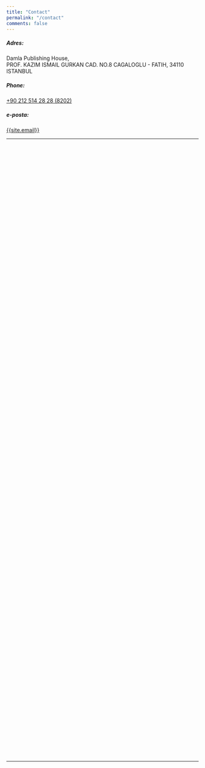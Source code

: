 ```yaml
---
title: "Contact"
permalink: "/contact"
comments: false
---
```


<h5>Adres:</h5>
<div>Damla Publishing House,
<br>
PROF. KAZIM ISMAIL GURKAN CAD. NO.8
CAGALOGLU - FATIH, 34110 ISTANBUL</div>
<h5>Phone:</h5>
<div><a href="tel:+902125142828,8202">+90 212 514 28 28 (8202)</a></div>
<h5>e-posta:</h5>
<div><a href="mailto:{{site.email}}">{{site.email}}</a></div>
<hr>

<div class="mapouter">
    <div class="gmap_canvas">
        <iframe width="800px" height="400px" id="gmap_canvas" src="https://maps.google.com/maps?q=Damla%20Yay%C4%B1nevi&t=&z=15&ie=UTF8&iwloc=&output=embed" frameborder="0" scrolling="no" marginheight="0" marginwidth="0"></iframe>
        <br><style>.mapouter{position:relative;text-align:right;height:40vh;width:80vh;}</style>
        <style>.gmap_canvas {overflow:hidden;background:none!important;height:40vh;width:80vh;}</style>
    </div>
</div>

<hr>
<!-- <form action="https://formspree.io/f/xyyojrqo" method="POST">    
<p class="mb-4"> We will reply as soon as possible!</p>
<div class="form-group row">
<div class="col-md-6">
<input class="form-control" type="text" name="name" placeholder="Name*" required>
</div>
<div class="col-md-6">
<input class="form-control" type="email" name="_replyto" placeholder="E-Mail*" required>
</div>
</div>
<textarea rows="8" class="form-control mb-3" name="message" placeholder="Message*" required></textarea>    
<input class="btn btn-success" type="submit" value="Send">
</form> -->
